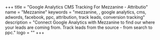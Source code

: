 +++
title = "Google Analytics CMS Tracking For Mezzanine - Attributio"
name = "Mezzanine"
keywords = "mezzanine, , google analytics, cms, adwords, facebook, ppc, attribution, track leads, conversion tracking"
description = "Connect Google Analytics with Mezzanine to find our where your leads are coming from. Track leads from the source - from search to ppc."
logo = ""
+++
